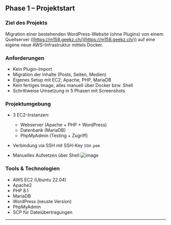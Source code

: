 ## Phase 1 – Projektstart

### Ziel des Projekts

Migration einer bestehenden WordPress-Website (ohne Plugins) von einem Quellserver ([https://m158.geekz.ch/](https://m158.geekz.ch/)) auf eine eigene neue AWS-Infrastruktur mittels Docker.

### Anforderungen

* Kein Plugin-Import
* Migration der Inhalte (Posts, Seiten, Medien)
* Eigenes Setup mit EC2, Apache, PHP, MariaDB
* Kein fertiges Image, alles manuell über Docker bzw. Shell
* Schrittweise Umsetzung in 5 Phasen mit Screenshots

### Projektumgebung

* 3 EC2-Instanzen:

  * Webserver (Apache + PHP + WordPress)
  * Datenbank (MariaDB)
  * PhpMyAdmin (Testing + Zugriff)
* Verbindung via SSH mit SSH-Key `SSH.pem`
* Manuelles Aufsetzen über Shell
![image](https://github.com/user-attachments/assets/a03e95d6-0dc2-4426-8106-fa23e0964979)

### Tools & Technologien

* AWS EC2 (Ubuntu 22.04)
* Apache2
* PHP 8.1
* MariaDB
* WordPress (neuste Version)
* PhpMyAdmin
* SCP für Dateiübertragungen
---
